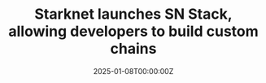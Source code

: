 ---
title: Starknet launches SN Stack, allowing developers to build custom chains
tags:
- ZK
- PQC
date: "2025-01-08T00:00:00Z"

# Optional external URL for project (replaces project detail page).
external_link: "https://cointelegraph.com/news/starknet-sn-stack-developers-build-custom-chains"
---